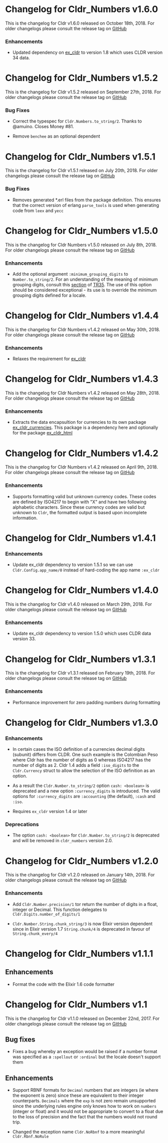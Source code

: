 # Changelog for Cldr_Numbers v1.6.0

This is the changelog for Cldr v1.6.0 released on October 18th, 2018.  For older changelogs please consult the release tag on [GitHub](https://github.com/kipcole9/cldr_numbers/tags)

### Enhancements

* Updated dependency on [ex_cldr](https://hex.pm/packages/ex_cldr) to version 1.8 which uses CLDR version 34 data.

# Changelog for Cldr_Numbers v1.5.2

This is the changelog for Cldr v1.5.2 released on September 27th, 2018.  For older changelogs please consult the release tag on [GitHub](https://github.com/kipcole9/cldr_numbers/tags)

### Bug Fixes

* Correct the typespec for `Cldr.Numbers.to_string/2`. Thanks to @amuino.  Closes Money #81.

* Remove `benchee` as an optional dependent

# Changelog for Cldr_Numbers v1.5.1

This is the changelog for Cldr v1.5.1 released on July 20th, 2018.  For older changelogs please consult the release tag on [GitHub](https://github.com/kipcole9/cldr_numbers/tags)

### Bug Fixes

* Removes generated *.erl files from the package definition.  This ensures that the correct version of erlang `parse_tools` is used when generating code from `leex` and `yecc`

# Changelog for Cldr_Numbers v1.5.0

This is the changelog for Cldr Numbers v1.5.0 released on July 8th, 2018.  For older changelogs please consult the release tag on [GitHub](https://github.com/kipcole9/cldr_numbers/tags)

### Enhancements

* Add the optional argument `:minimum_grouping_digits` to `Number.to_string/2`.  For an understanding of the meaning of minimum grouping digits, consult this [section](https://unicode.org/reports/tr35/tr35-numbers.html#Examples_of_minimumGroupingDigits) of [TR35](https://unicode.org/reports/tr35/tr35-numbers.html).  The use of this option should be considered exceptional - its use is to override the minimum grouping digits defined for a locale.

# Changelog for Cldr_Numbers v1.4.4

This is the changelog for Cldr Numbers v1.4.2 released on May 30th, 2018.  For older changelogs please consult the release tag on [GitHub](https://github.com/kipcole9/cldr_numbers/tags)

### Enhancements

* Relaxes the requirement for [ex_cldr](https://hex.pm/packages/ex_cldr)

# Changelog for Cldr_Numbers v1.4.3

This is the changelog for Cldr Numbers v1.4.2 released on May 28th, 2018.  For older changelogs please consult the release tag on [GitHub](https://github.com/kipcole9/cldr_numbers/tags)

### Enhancements

* Extracts the data encapsultion for currencies to its own package [ex_cldr_currencies](https://hex.pm/packages/ex_cldr_currencies).  This package is a dependency here and optionally for the package [ex_cldr_html](https://hex.pm/packages/ex_cldr_html)

# Changelog for Cldr_Numbers v1.4.2

This is the changelog for Cldr Numbers v1.4.2 released on April 9th, 2018.  For older changelogs please consult the release tag on [GitHub](https://github.com/kipcole9/cldr_numbers/tags)

### Enhancements

* Supports formatting valid but unknown currency codes.  These codes are defined by ISO4217 to begin with "X" and have two following alphabetic characters.  Since these currency codes are valid but unknown to `Cldr`, the formatted output is based upon incomplete information.

# Changelog for Cldr_Numbers v1.4.1

### Enhancements

* Update ex_cldr dependency to version 1.5.1 so we can use `Cldr.Config.app_name/0` instead of hard-coding the app name `:ex_cldr`

# Changelog for Cldr_Numbers v1.4.0

This is the changelog for Cldr v1.4.0 released on March 29th, 2018.  For older changelogs please consult the release tag on [GitHub](https://github.com/kipcole9/cldr_numbers/tags)

### Enhancements

* Update ex_cldr dependency to version 1.5.0 which uses CLDR data version 33.

# Changelog for Cldr_Numbers v1.3.1

This is the changelog for Cldr v1.3.1 released on February 19th, 2018.  For older changelogs please consult the release tag on [GitHub](https://github.com/kipcole9/cldr_numbers/tags)

### Enhancements

* Performance improvement for zero padding numbers during formatting

# Changelog for Cldr_Numbers v1.3.0

### Enhancements

* In certain cases the ISO definition of a currencies decimal digits (subunit) differs from CLDR. One such example is the Colombian Peso where Cldr has the number of digits as 0 whereas ISO4217 has the number of digits as 2.  Cldr 1.4 adds a field `:iso_digits` to the `Cldr.Currency` struct to allow the selection of the ISO definition as an option.

* As a result the `Cldr.Number.to_string/2` option `cash: <boolean>` is deprecated and a new option `:currency_digits` is introduced.  The valid options for `:currency_digits` are `:accounting` (the default), `:cash` and `:iso`.

* Requires `ex_cldr` version 1.4 or later

### Deprecations

* The option `cash: <boolean>` for `Cldr.Number.to_string/2` is deprecated and will be removed in `cldr_numbers` version 2.0.

# Changelog for Cldr_Numbers v1.2.0

This is the changelog for Cldr v1.2.0 released on January 14th, 2018.  For older changelogs please consult the release tag on [GitHub](https://github.com/kipcole9/cldr_numbers/tags)

### Enhancements

* Add `Cldr.Number.precision/1` tor return the number of digits in a float, integer or Decimal.  This function delegates to `Cldr.Digits.number_of_digits/1`

* `Cldr.Number.String.chunk_string/3` is now Elixir version dependent since in Elixir version 1.7 `String.chunk/4` is deprecated in favour of `String.chunk_every/4`

# Changelog for Cldr_Numbers v1.1.1

## Enhancements

* Format the code with the Elixir 1.6 code formatter

# Changelog for Cldr_Numbers v1.1

This is the changelog for Cldr v1.1.0 released on December 22nd, 2017.  For older changelogs please consult the release tag on [GitHub](https://github.com/kipcole9/cldr_numbers/tags)

## Bug fixes

* Fixes a bug whereby an exception would be raised if a number format was specified as a `:spellout` or `:ordinal` but the locale doesn't support them

## Enhancements

* Support RBNF formats for `Decimal` numbers that are integers (ie where the exponent is zero) since these are equivalent to their integer counterparts.  `Decimals` where the `exp` is not zero remain unsupported since the underlying rules engine only knows how to work on `numbers` (integer or float) and it would not be appropriate to convert to a float due to the loss of precision and the fact that the numbers would not round trip.

* Changed the exception name `Cldr.NoRbnf` to a more meaningful `Cldr.Rbnf.NoRule`
